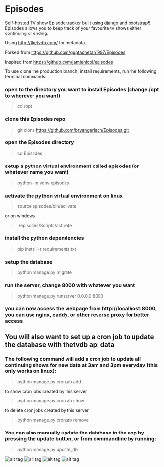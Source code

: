 # Episodes
Self-hosted TV show Episode tracker built using django and bootstrap5.<br/>
Episodes allows you to keep track of your favourite tv shows either continuing or ending.

Using http://thetvdb.com/ for metadata.

Forked from https://github.com/guptachetan1997/Episodes

Inspired from https://github.com/jamienicol/episodes


To use clone the production branch, install requirements, run the following terminal commands:

### open to the directory you want to install Episodes (change /opt to wherever you want)  

> cd /opt

### clone this Episodes repo

> git clone https://github.com/bryangerlach/Episodes.git

### open the Episodes directory

> cd Episodes

### setup a python virtual environment called episodes (or whatever name you want)

> python -m venv episodes

### activate the python virtual environment on linux

> source episodes/bin/activate

 or on windows

> ./episodes/Scripts/activate

### install the python dependencies

> pip install -r requirements.txt

### setup the database

> python manage.py migrate

### run the server, change 8000 with whatever you want

> python manage.py runserver 0.0.0.0:8000

### you can now access the webpage from http://localhost:8000, you can use nginx, caddy, or other reverse proxy for better access

## You will also want to set up a cron job to update the database with thetvdb api data
### The following command will add a cron job to update all continuing shows for new data at 3am and 3pm everyday (this only works on linux):

> python manage.py crontab add

to show cron jobs created by this server

> python manage.py crontab show

to delete cron jobs created by this server

> python manage.py crontab remove

### You can also manually update the database in the app by pressing the update button, or from commandline by running:

> python manage.py update_db
    
![alt tag](https://raw.githubusercontent.com/bryangerlach/Episodes/master/1.png)
![alt tag](https://raw.githubusercontent.com/bryangerlach/Episodes/master/2.png)
![alt tag](https://raw.githubusercontent.com/bryangerlach/Episodes/master/3.png)
![alt tag](https://raw.githubusercontent.com/bryangerlach/Episodes/master/4.png)
